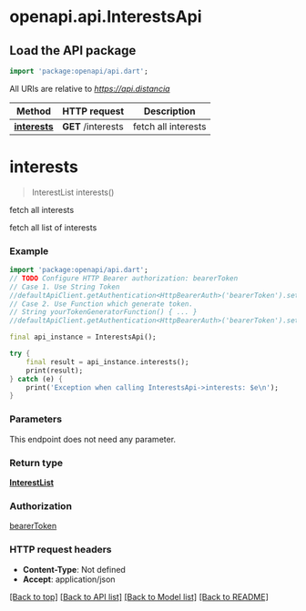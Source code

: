 # openapi.api.InterestsApi

## Load the API package
```dart
import 'package:openapi/api.dart';
```

All URIs are relative to *https://api.distancia*

Method | HTTP request | Description
------------- | ------------- | -------------
[**interests**](InterestsApi.md#interests) | **GET** /interests | fetch all interests


# **interests**
> InterestList interests()

fetch all interests

fetch all list of interests

### Example
```dart
import 'package:openapi/api.dart';
// TODO Configure HTTP Bearer authorization: bearerToken
// Case 1. Use String Token
//defaultApiClient.getAuthentication<HttpBearerAuth>('bearerToken').setAccessToken('YOUR_ACCESS_TOKEN');
// Case 2. Use Function which generate token.
// String yourTokenGeneratorFunction() { ... }
//defaultApiClient.getAuthentication<HttpBearerAuth>('bearerToken').setAccessToken(yourTokenGeneratorFunction);

final api_instance = InterestsApi();

try {
    final result = api_instance.interests();
    print(result);
} catch (e) {
    print('Exception when calling InterestsApi->interests: $e\n');
}
```

### Parameters
This endpoint does not need any parameter.

### Return type

[**InterestList**](InterestList.md)

### Authorization

[bearerToken](../README.md#bearerToken)

### HTTP request headers

 - **Content-Type**: Not defined
 - **Accept**: application/json

[[Back to top]](#) [[Back to API list]](../README.md#documentation-for-api-endpoints) [[Back to Model list]](../README.md#documentation-for-models) [[Back to README]](../README.md)

